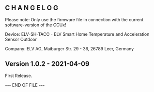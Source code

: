 ﻿C H A N G E L O G
-----------------

Please note: Only use the firmware file in connection with the current software-version of the CCUx!

Device:   ELV-SH-TACO - ELV Smart Home Temperature and Acceleration Sensor Outdoor

Company:  ELV AG, Maiburger Str. 29 - 36, 26789 Leer, Germany

Version 1.0.2 - 2021-04-09
--------------------------------------------------------------

First Release.


--- END OF FILE ---

